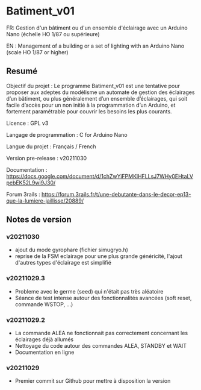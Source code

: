 # Batiment_v01

FR: Gestion d'un bâtiment ou d'un ensemble d'éclairage avec un Arduino Nano (échelle HO 1/87 ou supérieure)

EN : Management of a building or a set of lighting with an Arduino Nano (scale HO 1/87 or higher)

## Resumé

Objectif du projet : Le programme Batiment_v01 est une tentative pour proposer aux adeptes du modélisme un automate de gestion des éclairages d’un bâtiment, ou plus généralement d’un ensemble d’éclairages, qui soit facile d’accès pour un non initié à la programmation d’un Arduino, et fortement paramétrable pour couvrir les besoins les plus courants.

Licence : GPL v3

Langage de programmation : C for Arduino Nano

Langue du projet : Français / French

Version pre-release : v20211030

Documentation : https://docs.google.com/document/d/1chZwYiFPMKlHFLLsJ7WHy0EHtaLVpebEK52L9wi9J30/

Forum 3rails : https://forum.3rails.fr/t/une-debutante-dans-le-decor-ep13-que-la-lumiere-jaillisse/20889/

## Notes de version

### v20211030
- ajout du mode gyrophare (fichier simugryo.h)
- reprise de la FSM eclairage pour une plus grande généricité, l'ajout d'autres types d'éclairage est simplifié

### v20211029.3
- Probleme avec le germe (seed) qui n'était pas très aléatoire
- Séance de test intense autour des fonctionnalités avancées (soft reset, commande WSTOP, ...)

### v20211029.2
- La commande ALEA ne fonctionnait pas correctement concernant les éclairages déjà allumés
- Nettoyage du code autour des commandes ALEA, STANDBY et WAIT
- Documentation en ligne 

### v20211029
- Premier commit sur Github pour mettre à disposition la version
